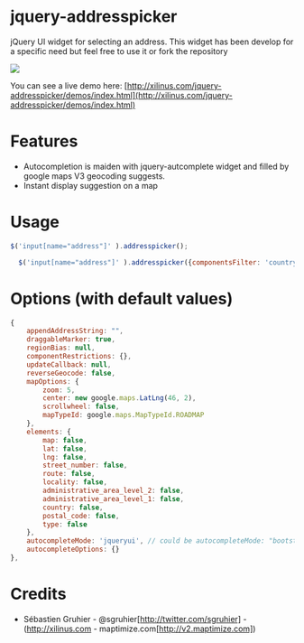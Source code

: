 jquery-addresspicker
====================

jQuery UI widget for selecting an address.
This widget has been develop for a specific need but feel free to use it or fork the repository


<img src="http://xilinus.com/jquery-addresspicker/demos/images/screenshot.png"/>

You can see a live demo here: [http://xilinus.com/jquery-addresspicker/demos/index.html](http://xilinus.com/jquery-addresspicker/demos/index.html)

Features
====================

- Autocompletion is maiden with jquery-autcomplete widget and filled by google maps V3 geocoding suggests.
- Instant display suggestion on a map

Usage
====================

```js
$('input[name="address"]' ).addresspicker();
```

```js
  $('input[name="address"]' ).addresspicker({componentsFilter: 'country:FR'});
```

Options (with default values)
====================

```js
{
    appendAddressString: "",
    draggableMarker: true,
    regionBias: null,
    componentRestrictions: {},
    updateCallback: null,
    reverseGeocode: false,
    mapOptions: {
        zoom: 5,
        center: new google.maps.LatLng(46, 2),
        scrollwheel: false,
        mapTypeId: google.maps.MapTypeId.ROADMAP
    },
    elements: {
        map: false,
        lat: false,
        lng: false,
        street_number: false,
        route: false,
        locality: false,
        administrative_area_level_2: false,
        administrative_area_level_1: false,
        country: false,
        postal_code: false,
        type: false
    },
    autocompleteMode: 'jqueryui', // could be autocompleteMode: "bootstrap" to use bootstrap typeahead autocomplete instead of jQueryUI
    autocompleteOptions: {}
},
```

Credits
====================

- Sébastien Gruhier - @sgruhier[http://twitter.com/sgruhier] - (http://xilinus.com - maptimize.com[http://v2.maptimize.com])

